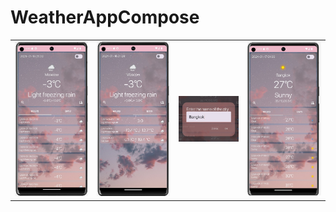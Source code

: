 # WeatherAppCompose


|          |             |                |       |
| :---:    |    :----:   |          :---: | :---: |
| ![1](https://github.com/FroschMadchen/WeatherAppCompose/blob/master/image/photo1705428680.jpeg)|![2](https://github.com/FroschMadchen/WeatherAppCompose/blob/master/image/photo1705428735.jpeg)|![3](https://github.com/FroschMadchen/WeatherAppCompose/blob/master/image/photo1705428908.jpeg)|![4](https://github.com/FroschMadchen/WeatherAppCompose/blob/master/image/photo1705428873.jpeg)|![5](https://github.com/FroschMadchen/WeatherAppCompose/blob/master/image/photo1705428935.jpeg)|![6](https://github.com/FroschMadchen/WeatherAppCompose/blob/master/image/photo1705428958.jpeg)|![7](https://github.com/FroschMadchen/WeatherAppCompose/blob/master/image/photo1705428992.jpeg)|![8](https://github.com/FroschMadchen/WeatherAppCompose/blob/master/image/photo1705429769.jpeg)
